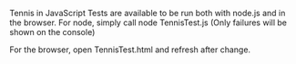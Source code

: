 Tennis in JavaScript
Tests are available to be run both with node.js and in the browser. For node, simply call node TennisTest.js (Only failures will be shown on the console)

For the browser, open TennisTest.html and refresh after change.